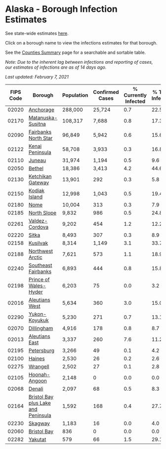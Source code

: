 # Alaska - Borough Infection Estimates

See state-wide estimates [here](/infections/us-ak).

Click on a borough name to view the infections estimates for that borough.

See the [Counties Summary](/infections/summary-counties) page for a searchable and sortable table.

*Note: Due to the inherent lag between infections and reporting of cases, our estimates of infections are as of 14 days ago.*

*Last updated: February 7, 2021*

|   FIPS Code |                                                                    Borough |   Population |   Confirmed Cases |   % Currently Infected |   % Total Infected |
|-------------|----------------------------------------------------------------------------|--------------|-------------------|------------------------|--------------------|
|       02020 |                                                     [Anchorage](anchorage) |      288,000 |            25,724 |                    0.7 |               22.5 |
|       02170 |                                     [Matanuska-Susitna](matanuska-susitna) |      108,317 |             7,688 |                    0.8 |               17.3 |
|       02090 |                               [Fairbanks North Star](fairbanks-north-star) |       96,849 |             5,942 |                    0.6 |               15.6 |
|       02122 |                                         [Kenai Peninsula](kenai-peninsula) |       58,708 |             3,933 |                    0.3 |               16.8 |
|       02110 |                                                           [Juneau](juneau) |       31,974 |             1,194 |                    0.5 |                9.6 |
|       02050 |                                                           [Bethel](bethel) |       18,386 |             3,413 |                    4.2 |               44.6 |
|       02130 |                                     [Ketchikan Gateway](ketchikan-gateway) |       13,901 |               292 |                    0.3 |                5.8 |
|       02150 |                                             [Kodiak Island](kodiak-island) |       12,998 |             1,043 |                    0.5 |               19.4 |
|       02180 |                                                               [Nome](nome) |       10,004 |               313 |                    0.3 |                7.9 |
|       02185 |                                                 [North Slope](north-slope) |        9,832 |               986 |                    0.5 |               24.8 |
|       02261 |                                           [Valdez-Cordova](valdez-cordova) |        9,202 |               454 |                    1.2 |               12.2 |
|       02220 |                                                             [Sitka](sitka) |        8,493 |               307 |                    0.3 |                8.9 |
|       02158 |                                                       [Kusilvak](kusilvak) |        8,314 |             1,149 |                    3.1 |               33.7 |
|       02188 |                                       [Northwest Arctic](northwest-arctic) |        7,621 |               573 |                    1.1 |               18.9 |
|       02240 |                                 [Southeast Fairbanks](southeast-fairbanks) |        6,893 |               444 |                    0.8 |               15.8 |
|       02198 |                             [Prince of Wales-Hyder](prince-of-wales-hyder) |        6,203 |                75 |                    0.0 |                3.2 |
|       02016 |                                           [Aleutians West](aleutians-west) |        5,634 |               360 |                    3.0 |               15.0 |
|       02290 |                                             [Yukon-Koyukuk](yukon-koyukuk) |        5,230 |               271 |                    0.7 |               13.1 |
|       02070 |                                                   [Dillingham](dillingham) |        4,916 |               178 |                    0.8 |                8.7 |
|       02013 |                                           [Aleutians East](aleutians-east) |        3,337 |               260 |                    7.6 |               11.2 |
|       02195 |                                                   [Petersburg](petersburg) |        3,266 |                49 |                    0.1 |                4.2 |
|       02100 |                                                           [Haines](haines) |        2,530 |                26 |                    0.2 |                2.6 |
|       02275 |                                                       [Wrangell](wrangell) |        2,502 |                27 |                    0.1 |                2.8 |
|       02105 |                                             [Hoonah-Angoon](hoonah-angoon) |        2,148 |                 0 |                    0.0 |                0.0 |
|       02068 |                                                           [Denali](denali) |        2,097 |                68 |                    0.5 |                8.3 |
|       02164 | [Bristol Bay plus Lake and Peninsula](bristol-bay-plus-lake-and-peninsula) |        1,592 |               168 |                    0.4 |               27.7 |
|       02230 |                                                         [Skagway](skagway) |        1,183 |                16 |                    0.0 |                4.0 |
|       02060 |                                                 [Bristol Bay](bristol-bay) |          836 |                 0 |                    0.0 |                0.0 |
|       02282 |                                                         [Yakutat](yakutat) |          579 |                66 |                    1.5 |               29.1 |